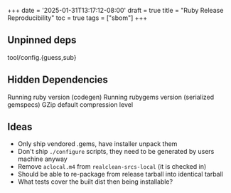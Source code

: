 +++
date = '2025-01-31T13:17:12-08:00'
draft = true
title = "Ruby Release Reproducibility"
toc = true
tags = ["sbom"]
+++

## Unpinned deps

tool/config.{guess,sub}

## Hidden Dependencies

Running ruby version (codegen) 
Running rubygems version (serialized gemspecs)
GZip default compression level

## Ideas

* Only ship vendored .gems, have installer unpack them
* Don't ship `./configure` scripts, they need to be generated by users machine anyway
* Remove `aclocal.m4` from `realclean-srcs-local` (it is checked in)
* Should be able to re-package from release tarball into identical tarball
* What tests cover the built dist then being installable?
